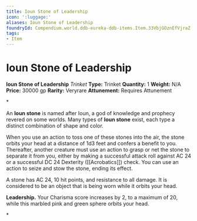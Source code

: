 ```yaml
---
title: Ioun Stone of Leadership
icon: ':luggage:'
aliases: Ioun Stone of Leadership
foundryId: Compendium.world.ddb-eureka-ddb-items.Item.33VbjGOznEfVjraZ
tags:
- Item
---
```


# Ioun Stone of Leadership

**Ioun Stone of Leadership**
_Trinket_
**Type:** Trinket
**Quantity:** 1
**Weight:** N/A
**Price:** 30000 gp
**Rarity:** Veryrare
**Attunement:** Requires Attunement

*<p>An **Ioun stone** is named after Ioun, a god of knowledge and prophecy revered on some worlds. Many types of **Ioun stone** exist, each type a distinct combination of shape and color. 

When you use an action to toss one of these stones into the air, the stone orbits your head at a distance of 1d3 feet and confers a benefit to you. Thereafter, another creature must use an action to grasp or net the stone to separate it from you, either by making a successful attack roll against AC 24 or a successful DC 24 Dexterity ([[Acrobatics]]) check. You can use an action to seize and stow the stone, ending its effect.

A stone has AC 24, 10 hit points, and resistance to all damage. It is considered to be an object that is being worn while it orbits your head.

**Leadership.** Your Charisma score increases by 2, to a maximum of 20, while this marbled pink and green sphere orbits your head.</p>*